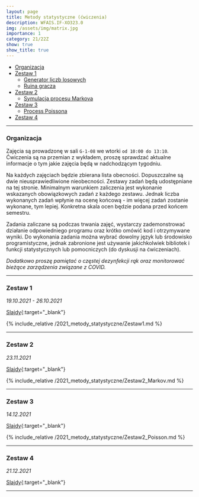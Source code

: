 ```yaml
---
layout: page
title: Metody statystyczne (ćwiczenia)
description: WFAIS.IF-XO323.0  
img: /assets/img/matrix.jpg
importance: 1
category: 21/22Z
show: true
show_title: true
---
```

<!-- no toc --> 
- [Organizacja](#organizacja)
- [Zestaw 1](#zestaw-1)
    - [Generator liczb losowych](#generator-liczb-losowych)
    - [Ruina gracza](#ruina-gracza)
- [Zestaw 2](#zestaw-2)
    - [Symulacja procesu Markova](#symulacja-procesu-markova)
- [Zestaw 3](#zestaw-3)
    - [Process Poissona](#process-poissona)
- [Zestaw 4](#zestaw-4)

---
### **Organizacja**

Zajęcia są prowadzonę w sali `G-1-08` we wtorki `od 10:00 do 13:10`.
Ćwiczenia są na przemian z wykładem, proszę sprawdzać aktualne informacje o
tym jakie zajęcia będą w nadchodzącym tygodniu. 

Na każdych zajęciach będzie zbierana lista obecności. Dopuszczalne są dwie nieusprawiedliwione nieobecności. 
Zestawy zadań będą udostępniane na tej stronie.
Minimalnym warunkiem zaliczenia jest wykonanie wskazanych obowiązkowych zadań z każdego zestawu.
Jednak liczba wykonanych zadań wpłynie na ocenę końcową - im więcej zadań zostanie wykonane, tym lepiej.
Konkretna skala ocen będzie podana przed końcem semestru. 

Zadania zaliczane są podczas trwania zajęć, wystarczy zademonstrować działanie odpowiedniego programu oraz krótko omówić kod i otrzymywane wyniki. Do wykonania zadania można wybrać dowolny język lub środowisko programistyczne, jednak zabronione jest używanie jakichkolwiek bibliotek i funkcji statystycznych lub pomocniczych (do dyskusji na ćwiczeniach).

*Dodatkowo proszę pamiętać o częstej dezynfekcji rąk oraz monitorować bieżące zarządzenia związane z COVID.*

<!-- Warunkiem zaliczenia jest wykonanie minimum 80% zadań z każdego zestawu
i obecnośc na zajęciach () -->
---

### **Zestaw 1**

*19.10.2021 - 26.10.2021*

[Slajdy](/teaching/2021_metody_statystyczne/1_Urbanevych_2021.pdf){:target="_blank"}

{% include_relative /2021_metody_statystyczne/Zestaw1.md %}

---

### **Zestaw 2**

*23.11.2021*

[Slajdy](/teaching/2021_metody_statystyczne/2p1_Urbanevych_2021.pdf){:target="_blank"}

{% include_relative /2021_metody_statystyczne/Zestaw2_Markov.md %}


---

### **Zestaw 3**

*14.12.2021*

[Slajdy](/teaching/2021_metody_statystyczne/2p2_Urbanevych_2021.pdf){:target="_blank"}

{% include_relative /2021_metody_statystyczne/Zestaw2_Poisson.md %}

---

### **Zestaw 4**

*21.12.2021*

[Slajdy](/teaching/2021_metody_statystyczne/3_Urbanevych_2021.pdf){:target="_blank"}

---